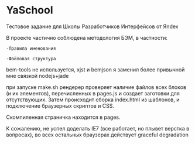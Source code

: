 YaSchool
========

Тестовое задание для Школы Разработчиков Интерфейсов от Яndex

В проекте частично соблюдена методология БЭМ, в частности:

    -Правила именования

    -Файловая структура
bem-tools не используется, xjst и bemjson я заменил более привычной мне связкой nodejs+jade

при запуске make.sh рендерер проверяет наличие файлов всех блоков (и их элементов), перечисленных в pages.js и создает заготовки для отсутствующих.
Затем происходит сборка index.html из шаблонов, и подключение браузерных скриптов и CSS.

Скомпиленная страничка находится в pages.

К сожалению, не успел доделать IE7 (все работает, но плывет верстка в вопросах), во всех остальных браузерах действует graceful degradation

